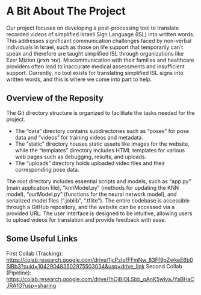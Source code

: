 # A Bit About The Project
Our project focuses on developing a post-processing tool to translate recorded videos of simplified Israeli Sign Language (ISL) into written words. This addresses significant communication challenges faced by non-verbal individuals in Israel, such as those on life support that temporarily can’t speak and therefore are taught simplified ISL through organizations like Ezer Mizion (עזר מציון).
Miscommunication with their families and healthcare providers often lead to inaccurate medical assessments and insufficient support. Currently, no tool exists for translating simplified ISL signs into written words, and this is where we come into part to help.
## Overview of the Reposity
The Git directory structure is organized to facilitate the tasks needed for the project. 
- The “data” directory contains subdirectories such as “poses” for pose data and “videos” for training videos and metadata.
- The “static” directory houses static assets like images for the website, while the “templates” directory includes HTML templates for various web pages such as debugging, results, and uploads.
- The “uploads” directory holds uploaded video files and their corresponding pose data. 

The root directory includes essential scripts and models, such as “app.py” (main application file), “knnModel.py” (methods for updating the KNN model), “ourModel.py” (functions for the neural network model), and serialized model files (“.joblib”, “.tflite”). 
The entire codebase is accessible through a GitHub repository, and the website can be accessed via a provided URL. The user interface is designed to be intuitive, allowing users to upload videos for translation and provide feedback with ease.
## Some Useful Links
First Collab (Tracking): https://colab.research.google.com/drive/1jcPzlofFFmNw_83Ff9pZwkeE6b0SlRb3?ouid=104290483502975503034&usp=drive_link 
Second Collab (Pipeline): https://colab.research.google.com/drive/1hOjBiOLSbb_qAnK5wlvaJYaBHaCJRAfG?usp=sharing 
